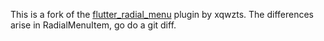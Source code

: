 This is a fork of the [flutter_radial_menu](https://github.com/xqwzts/flutter_radial_menu) plugin by xqwzts.
The differences arise in RadialMenuItem, go do a git diff.